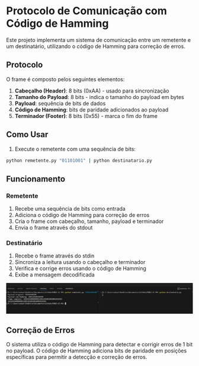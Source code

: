 # Protocolo de Comunicação com Código de Hamming

Este projeto implementa um sistema de comunicação entre um remetente e um destinatário, utilizando o código de Hamming para correção de erros.

## Protocolo

O frame é composto pelos seguintes elementos:
1. **Cabeçalho (Header)**: 8 bits (0xAA) - usado para sincronização
2. **Tamanho do Payload**: 8 bits - indica o tamanho do payload em bytes
3. **Payload**: sequência de bits de dados
4. **Código de Hamming**: bits de paridade adicionados ao payload
5. **Terminador (Footer)**: 8 bits (0x55) - marca o fim do frame

## Como Usar

1. Execute o remetente com uma sequência de bits:
```bash
python remetente.py "01101001" | python destinatario.py
```

## Funcionamento

### Remetente
1. Recebe uma sequência de bits como entrada
2. Adiciona o código de Hamming para correção de erros
3. Cria o frame com cabeçalho, tamanho, payload e terminador
4. Envia o frame através do stdout

### Destinatário
1. Recebe o frame através do stdin
2. Sincroniza a leitura usando o cabeçalho e terminador
3. Verifica e corrige erros usando o código de Hamming
4. Exibe a mensagem decodificada

![alt text](image.png)
## Correção de Erros

O sistema utiliza o código de Hamming para detectar e corrigir erros de 1 bit no payload. O código de Hamming adiciona bits de paridade em posições específicas para permitir a detecção e correção de erros. 